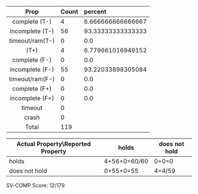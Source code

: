 
| Prop | Count | percent |
|:----:|:------|:--|
|complete   (T-)|4| 6.666666666666667 |
|incomplete (T-)|56|93.33333333333333 |
|timeout/ram(T-)|0|0.0 |
|           (T+)|4|6.779661016949152 |
|complete   (F-)|0|0.0 |
|incomplete (F-)|55|93.22033898305084 |
|timeout/ram(F-)|0|0.0 |
|complete   (F+)|0|0.0 |
|incomplete (F+)|0|0.0 |
|timeout        |0| |
|crash          |0| |
|Total          |119| |

| Actual Property\Reported Property | holds | does not hold |
|------------------------------------|-------|---------------|
| holds | 4+56+0=60/60 | 0+0=0 |
| does not hold | 0+55+0=55 | 4=4/59 |

SV-COMP Score: 12/179

